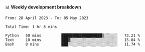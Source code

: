 📊 **Weekly development breakdown**
<!--START_SECTION:waka-->

```text
From: 28 April 2023 - To: 05 May 2023

Total Time: 1 hr 8 mins

Python   50 mins         ██████████████████▒░░░░░░   73.21 %
Text     10 mins         ███▓░░░░░░░░░░░░░░░░░░░░░   15.04 %
Bash     8 mins          ███░░░░░░░░░░░░░░░░░░░░░░   11.74 %
```

<!--END_SECTION:waka-->
